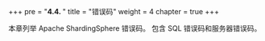 +++
pre = "<b>4.4. </b>"
title = "错误码"
weight = 4
chapter = true
+++

本章列举 Apache ShardingSphere 错误码。
包含 SQL 错误码和服务器错误码。
